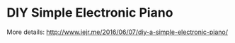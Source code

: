 # DIY Simple Electronic Piano  

More details: http://www.iejr.me/2016/06/07/diy-a-simple-electronic-piano/
